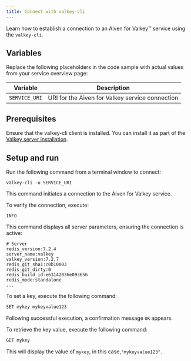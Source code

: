```yaml
---
title: Connect with valkey-cli
---
```


Learn how to establish a connection to an Aiven for Valkey™ service using the `valkey-cli`.


## Variables

Replace the following placeholders in the code sample with actual values
from your service overview page:

| Variable    | Description                                              |
| ----------- | -------------------------------------------------------- |
| `SERVICE_URI` | URI for the Aiven for Valkey service connection  |

## Prerequisites

Ensure that the valkey-cli client is installed. You can install it as part of the [Valkey server installation](https://valkey.io/topics/installation/).
## Setup and run

Run the following command from a terminal window to connect:

```shell
valkey-cli -u SERVICE_URI
```

This command initiates a connection to the Aiven for Valkey service.

To verify the connection, execute:

```shell
INFO
```

This command displays all server parameters, ensuring the connection is active:

```text
# Server
redis_version:7.2.4
server_name:valkey
valkey_version:7.2.7
redis_git_sha1:c0b10003
redis_git_dirty:0
redis_build_id:e63142036e093656
redis_mode:standalone
...
```

To set a key, execute the following command:

```bash
SET mykey mykeyvalue123
```

Following successful execution, a confirmation message `OK` appears.

To retrieve the key value, execute the following command:

```bash
GET mykey
```

This will display the value of `mykey`, in this case,`"mykeyvalue123"`.
